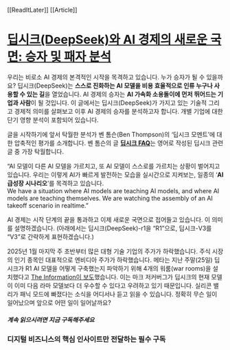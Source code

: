 [[ReadItLater]] [[Article]]

# [딥시크(DeepSeek)와 AI 경제의 새로운 국면: 승자 및 패자 분석](https://thecore.media/deepseekwinnerslosers/)

우리는 비로소 AI 경제의 본격적인 시작을 목격하고 있습니다. 누가 승자가 될 수 있을까요? 딥시크(DeepSeek)는 **스스로 진화하는 AI 모델을 비용 효율적으로 인류 누구나 사용할 수 있는 길**을 열었습니다. AI 경제의 승자는 **AI 가속화 소용돌이에 먼저 뛰어드는 기업과 사람**이 될 것입니다. 이 글에서는 딥시크(DeepSeek)가 가지고 있는 기술적 그리고 경제적 의미를 살펴보고 이후 AI 경제의 승자를 분석하고자 합니다. 개별 기업에 대한 단기 영향 분석이 포함되어 있습니다.

글을 시작하기에 앞서 탁월한 분석가 벤 톰슨(Ben Thompson)의 ‘딥시크 모멘트’에 대한 압축적인 평가를 소개합니다. 벤 톰슨의 글 [**딥시크 FAQ**](https://stratechery.com/2025/deepseek-faq/)는 영어로 작성된 딥시크 관련 글 중 가장 탁월합니다.

“AI 모델이 다른 AI 모델을 가르치고, 또 AI 모델이 스스로를 가르치는 상황이 벌어지고 있습니다. 우리는 이렇게 AI가 빠르게 발전하는 모습을 실시간으로 지켜보는, 일종의 ‘**AI 급성장 시나리오**’를 목격하고 있습니다.  
We have a situation where AI models are teaching AI models, and where AI models are teaching themselves. We are watching the assembly of an AI takeoff scenario in realtime.”

AI 경제는 시작 단계의 끝을 통과하고 이제 새로운 국면으로 접어들고 있습니다. 이 의미를 설명하겠습니다. (아래에서는 딥시크(DeepSeek)-r1을 “R1”으로, 딥시크-V3를 “V3”로 간략하게 표현하겠습니다.)

2025년 1월 마지막 주 초반부터 많은 대형 기술 기업의 주가가 하락했습니다. 주식 시장의 인기 종목인 대표적으로 엔비디아 주가가 하락했습니다. 메타는 지난 주말(25일) 딥시크가 R1 AI 모델을 어떻게 구축했는지 파악하기 위해 4개의 워룸(war rooms)을 설치했다고 [The Information이 보도](https://www.theinformation.com/articles/meta-scrambles-after-chinese-ai-equals-its-own-upending-silicon-valley)했습니다. 이는 마크 저커버그가 딥시크의 현재 모델이 이미 다음 라마 모델보다 더 우수할 수 있다고 우려하고 있기 때문입니다. 실리콘 밸리가 패닉 모드에 빠졌다는 소식을 어디서나 듣고 읽을 수 있습니다. 정확히 무슨 일이 일어났으며 앞으로 어떤 일이 일어날까요?

##### 계속 읽으시려면 지금 구독해주세요

### 디지털 비즈니스의 핵심 인사이트만 전달하는 필수 구독